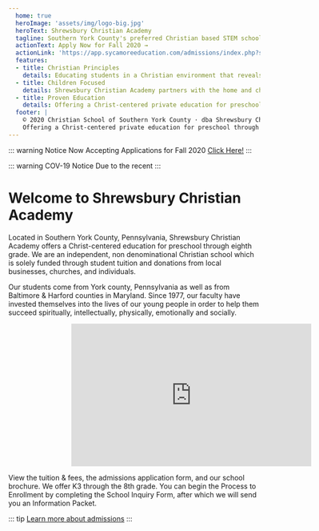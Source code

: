 ```yaml
---
  home: true
  heroImage: 'assets/img/logo-big.jpg'
  heroText: Shrewsbury Christian Academy 
  tagline: Southern York County's preferred Christian based STEM school
  actionText: Apply Now for Fall 2020 →
  actionLink: 'https://app.sycamoreeducation.com/admissions/index.php?schoolid=1494'
  features:
  - title: Christian Principles
    details: Educating students in a Christian environment that reveals God’s ultimate purpose for their lives.
  - title: Children Focused
    details: Shrewsbury Christian Academy partners with the home and church to provide an atmosphere in which the whole child may grow toward full God-given potential.
  - title: Proven Education
    details: Offering a Christ-centered private education for preschool through eighth grade since 1977.
  footer: |
    © 2020 Christian School of Southern York County · dba Shrewsbury Christian Academy · a 501(c)(3) nonprofit organization
    Offering a Christ-centered private education for preschool through eighth grade in Southern York County, Pennsylvania.
---
```


::: warning Notice
Now Accepting Applications for Fall 2020
<a href="https://app.sycamoreeducation.com/admissions/index.php?schoolid=1494">Click Here!</a>
:::

::: warning COV-19 Notice
Due to the recent
:::

# Welcome to Shrewsbury Christian Academy
Located in Southern York County, Pennsylvania, Shrewsbury Christian Academy offers a Christ-centered education for preschool through eighth grade. We are an independent, non denominational Christian school which is solely funded through student tuition and donations from local businesses, churches, and individuals.

Our students come from York county, Pennsylvania as well as from Baltimore & Harford counties in Maryland. Since 1977, our faculty have invested themselves into the lives of our young people in order to help them succeed spiritually, intellectually, physically, emotionally and socially.

<div style="display:block;width:50%;margin-left:auto;margin-right:auto;">
  <iframe width="480" height="285" src="https://www.youtube.com/embed/J0Wht2d7rgE" frameborder="0" allow="accelerometer; encrypted-media; gyroscope; picture-in-picture" allowfullscreen></iframe>
</div>

View the tuition & fees, the admissions application form, and our school brochure. We offer K3 through the 8th grade. You can begin the Process to Enrollment by completing the School Inquiry Form, after which we will send you an Information Packet.

::: tip
  [Learn more about admissions](/admissions/)
:::

